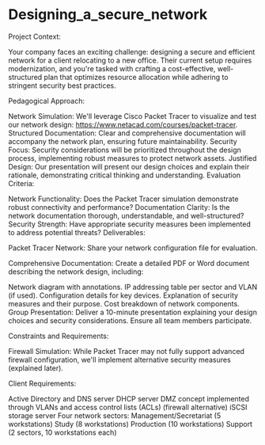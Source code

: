 # Designing_a_secure_network

Project Context:

Your company faces an exciting challenge: designing a secure and efficient network for a client relocating to a new office. Their current setup requires modernization, and you're tasked with crafting a cost-effective, well-structured plan that optimizes resource allocation while adhering to stringent security best practices.

Pedagogical Approach:

Network Simulation: We'll leverage Cisco Packet Tracer to visualize and test our network design: https://www.netacad.com/courses/packet-tracer.
Structured Documentation: Clear and comprehensive documentation will accompany the network plan, ensuring future maintainability.
Security Focus: Security considerations will be prioritized throughout the design process, implementing robust measures to protect network assets.
Justified Design: Our presentation will present our design choices and explain their rationale, demonstrating critical thinking and understanding.
Evaluation Criteria:

Network Functionality: Does the Packet Tracer simulation demonstrate robust connectivity and performance?
Documentation Clarity: Is the network documentation thorough, understandable, and well-structured?
Security Strength: Have appropriate security measures been implemented to address potential threats?
Deliverables:

Packet Tracer Network: Share your network configuration file for evaluation.

Comprehensive Documentation: Create a detailed PDF or Word document describing the network design, including:

Network diagram with annotations.
IP addressing table per sector and VLAN (if used).
Configuration details for key devices.
Explanation of security measures and their purpose.
Cost breakdown of network components.
Group Presentation: Deliver a 10-minute presentation explaining your design choices and security considerations. Ensure all team members participate.

Constraints and Requirements:

Firewall Simulation: While Packet Tracer may not fully support advanced firewall configuration, we'll implement alternative security measures (explained later).

Client Requirements:

Active Directory and DNS server
DHCP server
DMZ concept implemented through VLANs and access control lists (ACLs) (firewall alternative)
iSCSI storage server
Four network sectors:
Management/Secretariat (5 workstations)
Study (8 workstations)
Production (10 workstations)
Support (2 sectors, 10 workstations each)
